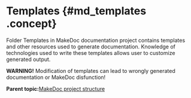# Templates {#md_templates .concept}

Folder Templates in MakeDoc documentation project contains templates and other resources used to generate documentation. Knowledge of technologies used to write these templates allows user to customize generated output.

**WARNING!** Modification of templates can lead to wrongly generated documentation or MakeDoc disfunction!

**Parent topic:**[MakeDoc project structure](../../core/makedoc_project_structure/md_project_structure.md)


